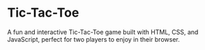 # Tic-Tac-Toe
 A fun and interactive Tic-Tac-Toe game built with HTML, CSS, and JavaScript, perfect for two players to enjoy in their browser.

